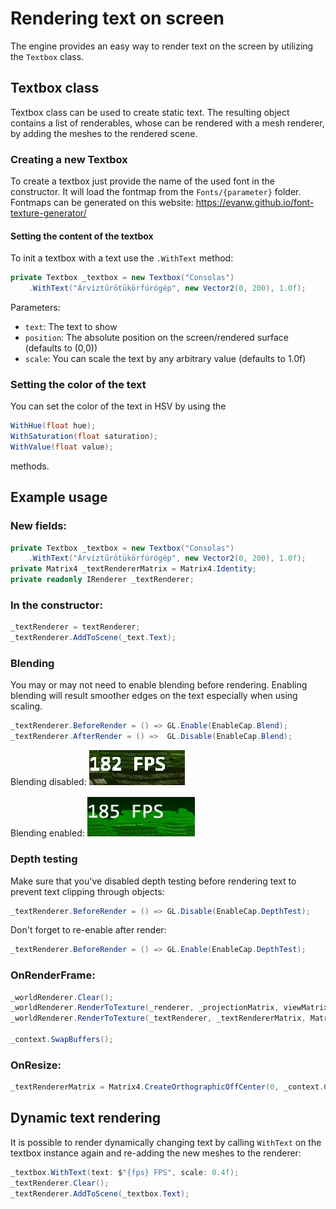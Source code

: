 # Rendering text on screen

The engine provides an easy way to render text on the screen by utilizing the `Textbox` class.

## Textbox class

Textbox class can be used to create static text. The resulting object contains a list of renderables, whose can be rendered with a mesh renderer, by adding the meshes to the rendered scene.

### Creating a new Textbox

To create a textbox just provide the name of the used font in the constructor. It will load the fontmap from the `Fonts/{parameter}` folder. Fontmaps can be generated on this website: https://evanw.github.io/font-texture-generator/

#### Setting the content of the textbox

To init a textbox with a text use the `.WithText` method:

```csharp
private Textbox _textbox = new Textbox("Consolas")
    .WithText("Árvíztűrőtükörfúrógép", new Vector2(0, 200), 1.0f);
```

Parameters:
- `text`: The text to show
- `position`: The absolute position on the screen/rendered surface (defaults to (0,0))
- `scale`: You can scale the text by any arbitrary value (defaults to 1.0f)


### Setting the color of the text

You can set the color of the text in HSV by using the

```csharp
WithHue(float hue);
WithSaturation(float saturation);
WithValue(float value);
```
methods.

## Example usage

### New fields:

```csharp
private Textbox _textbox = new Textbox("Consolas")
    .WithText("Árvíztűrőtükörfúrógép", new Vector2(0, 200), 1.0f);
private Matrix4 _textRendererMatrix = Matrix4.Identity;
private readonly IRenderer _textRenderer;
```

### In the constructor:

```csharp
_textRenderer = textRenderer;
_textRenderer.AddToScene(_text.Text);
```

### Blending

You may or may not need to enable blending before rendering. Enabling blending will result smoother edges on the text especially when using scaling.

```csharp
_textRenderer.BeforeRender = () => GL.Enable(EnableCap.Blend);
_textRenderer.AfterRender = () =>  GL.Disable(EnableCap.Blend);
```
Blending disabled:
![Blending disabled](images/text_blending_disabled.png)

Blending enabled:
![Blending enabled](images/text_blending_enabled.png)

### Depth testing

Make sure that you've disabled depth testing before rendering text to prevent text clipping through objects:

```csharp
_textRenderer.BeforeRender = () => GL.Disable(EnableCap.DepthTest);
```

Don't forget to re-enable after render:

```csharp
_textRenderer.BeforeRender = () => GL.Enable(EnableCap.DepthTest);
```



### OnRenderFrame:

```csharp
_worldRenderer.Clear();
_worldRenderer.RenderToTexture(_renderer, _projectionMatrix, viewMatrix, _modelMatrix);
_worldRenderer.RenderToTexture(_textRenderer, _textRendererMatrix, Matrix4.Identity);

_context.SwapBuffers();
```

### OnResize:
```csharp
_textRendererMatrix = Matrix4.CreateOrthographicOffCenter(0, _context.ClientRectangle.Size.X, _context.ClientRectangle.Size.Y, 0, -1, 1);
```

## Dynamic text rendering

It is possible to render dynamically changing text by calling `WithText` on the textbox instance again and re-adding the new meshes to the renderer:

```csharp
_textbox.WithText(text: $"{fps} FPS", scale: 0.4f);
_textRenderer.Clear();
_textRenderer.AddToScene(_textbox.Text);
```

